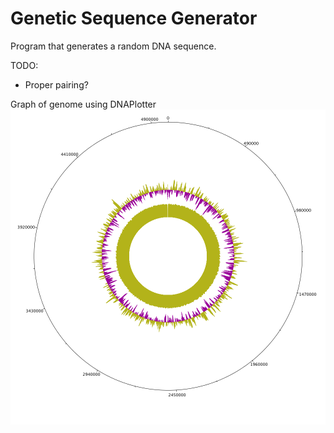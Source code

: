 Genetic Sequence Generator
==========================

Program that generates a random DNA sequence.

TODO:
- Proper pairing?

Graph of genome using DNAPlotter
![DNAPlotter](dnaplotter.png)
